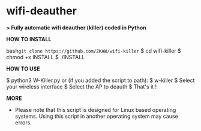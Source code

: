 # wifi-deauther
**> Fully automatic wifi deauther (killer) coded in Python**

**HOW TO INSTALL**

bash`git clone https://github.com/ZKAW/wifi-killer`
$ cd wifi-killer
$ chmod +x INSTALL
$ ./INSTALL

**HOW TO USE**

$ python3 W-Killer.py 
or (if you added the script to path):
$ w-killer
$ Select your wireless interface
$ Select the AP to deauth
$ That's it !

**MORE**

- Please note that this script is designed for Linux based operating systems. Using this script in another operating system may cause errors.